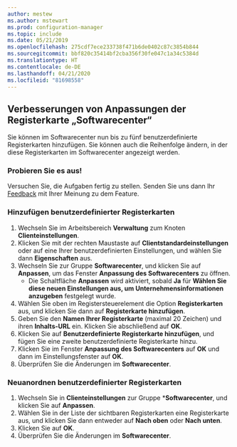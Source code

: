 ```yaml
---
author: mestew
ms.author: mstewart
ms.prod: configuration-manager
ms.topic: include
ms.date: 05/21/2019
ms.openlocfilehash: 275cdf7ece233738f471b6de0402c87c3854b844
ms.sourcegitcommit: bbf820c35414bf2cba356f30fe047c1a34c5384d
ms.translationtype: HT
ms.contentlocale: de-DE
ms.lasthandoff: 04/21/2020
ms.locfileid: "81698558"
---
```

## <a name="improvements-to-software-center-tab-customizations"></a>Verbesserungen von Anpassungen der Registerkarte „Softwarecenter“
<!--4063773-->
Sie können im Softwarecenter nun bis zu fünf benutzerdefinierte Registerkarten hinzufügen. Sie können auch die Reihenfolge ändern, in der diese Registerkarten im Softwarecenter angezeigt werden.

### <a name="try-it-out"></a>Probieren Sie es aus!

Versuchen Sie, die Aufgaben fertig zu stellen. Senden Sie uns dann Ihr [Feedback](../../../../understand/find-help.md#product-feedback) mit Ihrer Meinung zu dem Feature.

### <a name="add-custom-tabs"></a>Hinzufügen benutzerdefinierter Registerkarten

1. Wechseln Sie im Arbeitsbereich **Verwaltung** zum Knoten **Clienteinstellungen**. 
1. Klicken Sie mit der rechten Maustaste auf **Clientstandardeinstellungen**  oder auf eine Ihrer benutzerdefinierten Einstellungen, und wählen Sie dann **Eigenschaften** aus.
1. Wechseln Sie zur Gruppe **Softwarecenter**, und klicken Sie auf **Anpassen**, um das Fenster **Anpassung des Softwarecenters** zu öffnen.
   - Die Schaltfläche **Anpassen** wird aktiviert, sobald **Ja** für **Wählen Sie diese neuen Einstellungen aus, um Unternehmensinformationen anzugeben** festgelegt wurde.
1. Wählen Sie oben im Registersteuerelement die Option **Registerkarten** aus, und klicken Sie dann auf **Registerkarte hinzufügen**.
1. Geben Sie den **Namen Ihrer Registerkarte** (maximal 20 Zeichen) und ihren **Inhalts-URL** ein. Klicken Sie abschließend auf **OK**.
1. Klicken Sie auf **Benutzerdefinierte Registerkarte hinzufügen**, und fügen Sie eine zweite benutzerdefinierte Registerkarte hinzu.
1. Klicken Sie im Fenster **Anpassung des Softwarecenters** auf **OK** und dann im Einstellungsfenster auf **OK**.  
1. Überprüfen Sie die Änderungen im **Softwarecenter**.

### <a name="reorder-custom-tabs"></a>Neuanordnen benutzerdefinierter Registerkarten

1. Wechseln Sie in **Clienteinstellungen** zur Gruppe ***Softwarecenter**, und klicken Sie auf **Anpassen**.
1. Wählen Sie in der Liste der sichtbaren Registerkarten eine Registerkarte aus, und klicken Sie dann entweder auf **Nach oben** oder **Nach unten**.
1. Klicken Sie auf **OK**.
1. Überprüfen Sie die Änderungen im **Softwarecenter**.
